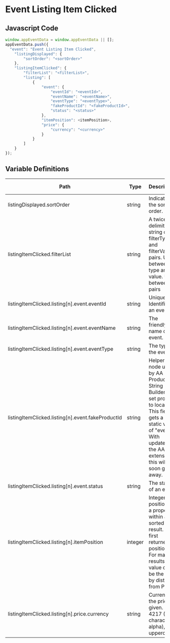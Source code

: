 # Event Listing Item Clicked

### 

## Javascript Code
```js
window.appEventData = window.appEventData || [];
appEventData.push({
  "event": "Event Listing Item Clicked",
    "listingDisplayed": {
        "sortOrder": "<sortOrder>"
    },
    "listingItemClicked": {
        "filterList": "<filterList>",
        "listing": [
            {
                "event": {
                    "eventId": "<eventId>",
                    "eventName": "<eventName>",
                    "eventType": "<eventType>",
                    "fakeProductId": "<fakeProductId>",
                    "status": "<status>"
                },
                "itemPosition": <itemPosition>,
                "price": {
                    "currency": "<currency>"
                }
            }
        ]
    }
});
```

## Variable Definitions

|Path|Type|Description|Example|Pattern|Min Length|Max Length|Minimum|Maximum|Multiple Of|
| --- | --- | --- | --- | --- | --- | --- | --- | --- | --- |
|listingDisplayed.sortOrder|string|Indicates the sort order.|high-low, low-high, nearest-farthest, a-z, newest-oldest|||||||
|listingItemClicked.filterList|string|A twice delimited string of filterType and filterValue pairs.  Use \~ between type and value.  Use \| between pairs|sort\~price ascending\|color\~green\|size\~medium|||||||
|listingItemClicked.listing[n].event.eventId|string|Unique Identifier of an event. |155, 65588, 987764448|||||||
|listingItemClicked.listing[n].event.eventName|string|The friendly name of the event.|Max your 401K, Structured JavaScript, Mid Day Yoga, Frosty 5K Fun Run, Whiskey Wednesday|||||||
|listingItemClicked.listing[n].event.eventType|string|The type of the event|Webinar, Class, Conference, Race, Meet Up|||||||
|listingItemClicked.listing[n].event.fakeProductId|string|Helper node used by AA Product String Builder to set product to location. This field gets a static value of "event".  With updates to the AA PS extension, this will soon go away.|event|event||||||
|listingItemClicked.listing[n].event.status|string|The status of an event.|Cancelled, Sold Out, Postponed, Rescheduled|||||||
|listingItemClicked.listing[n].itemPosition|integer|Integer position of a property within a sorted result. The first returned is position 1. For map results, this value can be the rank by distance from POI.|1, 2, 3, 4, 5||||0|||
|listingItemClicked.listing[n].price.currency|string|Currency of the prices given. ISO 4217 \(3 character alpha\), uppercase |USD, CAD, GBP, CHF|^[A-Z]{3}$|3|3||||




